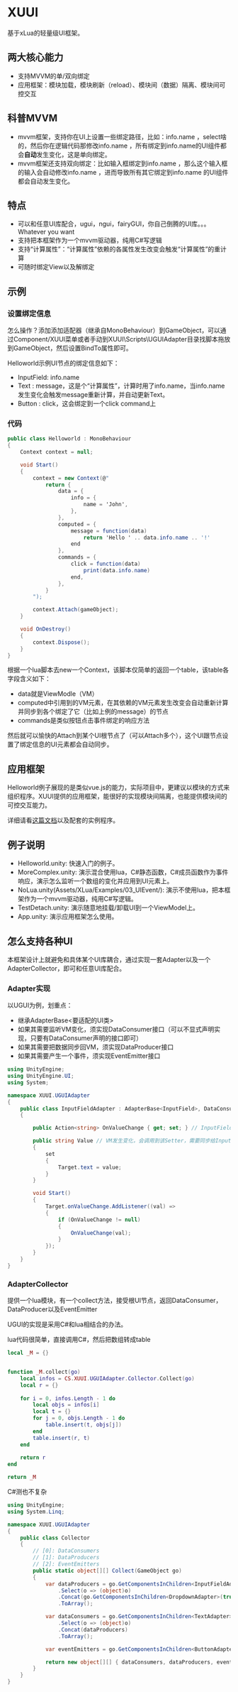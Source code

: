 # XUUI

基于xLua的轻量级UI框架。

## 两大核心能力

* 支持MVVM的单/双向绑定
* 应用框架：模块加载，模块刷新（reload）、模块间（数据）隔离、模块间可控交互

## 科普MVVM

* mvvm框架，支持你在UI上设置一些绑定路径，比如：info.name ，select啥的，然后你在逻辑代码那修改info.name ，所有绑定到info.name的UI组件都会**自动**发生变化，这是单向绑定。
* mvvm框架还支持双向绑定：比如输入框绑定到info.name ，那么这个输入框的输入会自动修改info.name ，进而导致所有其它绑定到info.name 的UI组件都会自动发生变化。

## 特点

* 可以和任意UI库配合，ugui，ngui，fairyGUI，你自己倒腾的UI库。。。Whatever you want
* 支持把本框架作为一个mvvm驱动器，纯用C#写逻辑
* 支持“计算属性”：“计算属性”依赖的各属性发生改变会触发“计算属性”的重计算
* 可随时绑定View以及解绑定

## 示例

### 设置绑定信息

怎么操作？添加添加适配器（继承自MonoBehaviour）到GameObject，可以通过Component/XUUI菜单或者手动到XUUI\Scripts\UGUIAdapter目录找脚本拖放到GameObject，然后设置BindTo属性即可。

Helloworld示例UI节点的绑定信息如下：

* InputField: info.name
* Text      : message，这是个“计算属性”，计算时用了info.name，当info.name发生变化会触发message重新计算，并自动更新Text。
* Button    : click，这会绑定到一个click command上

### 代码

~~~csharp
public class Helloworld : MonoBehaviour
{
    Context context = null;

    void Start()
    {
        context = new Context(@"
            return {
                data = {
                    info = {
                        name = 'John',
                    },
                },
                computed = {
                    message = function(data)
                        return 'Hello ' .. data.info.name .. '!'
                    end
                },
                commands = {
                    click = function(data)
                        print(data.info.name)
                    end,
                },
            }
        ");

        context.Attach(gameObject);
    }

    void OnDestroy()
    {
        context.Dispose();
    }
}
~~~

根据一个lua脚本去new一个Context，该脚本仅简单的返回一个table，该table各字段含义如下：

* data就是ViewModle（VM）
* computed中引用到的VM元素，在其依赖的VM元素发生改变会自动重新计算并同步到各个绑定了它（比如上例的message）的节点
* commands是类似按钮点击事件绑定的响应方法

然后就可以愉快的Attach到某个UI根节点了（可以Attach多个），这个UI跟节点设置了绑定信息的UI元素都会自动同步。

## 应用框架

Helloworld例子展现的是类似vue.js的能力，实际项目中，更建议以模块的方式来组织程序。XUUI提供的应用框架，能很好的实现模块间隔离，也能提供模块间的可控交互能力。

详细请看[这篇文档](Docs/App.md)以及配套的实例程序。

## 例子说明

* Helloworld.unity: 快速入门的例子。
* MoreComplex.unity: 演示混合使用lua，C#静态函数，C#成员函数作为事件响应，演示怎么监听一个数组的变化并应用到UI元素上。
* NoLua.unity(Assets/XLua/Examples/03_UIEvent/): 演示不使用lua，把本框架作为一个mvvm驱动器，纯用C#写逻辑。
* TestDetach.unity: 演示随意地挂载/卸载UI到一个ViewModel上。
* App.unity: 演示应用框架怎么使用。

## 怎么支持各种UI

本框架设计上就避免和具体某个UI库耦合，通过实现一套Adapter以及一个AdapterCollector，即可和任意UI库配合。

### Adapter实现

以UGUI为例，划重点：

* 继承AdapterBase<要适配的UI类>
* 如果其需要监听VM变化，须实现DataConsumer接口（可以不显式声明实现，只要有DataConsumer声明的接口即可）
* 如果其需要把数据同步回VM，须实现DataProducer接口
* 如果其需要产生一个事件，须实现EventEmitter接口

~~~csharp
using UnityEngine;
using UnityEngine.UI;
using System;

namespace XUUI.UGUIAdapter
{
    public class InputFieldAdapter : AdapterBase<InputField>, DataConsumer<string>, DataProducer<string>
    {

        public Action<string> OnValueChange { get; set; } // InputField发生变化需要调用OnValueChange

        public string Value // VM发生变化，会调用到该Setter，需要同步给InputField
        {
            set
            {
                Target.text = value;
            }
        }

        void Start()
        {
            Target.onValueChange.AddListener((val) =>
            {
                if (OnValueChange != null)
                {
                    OnValueChange(val);
                }
            });
        }
    }
}
~~~

### AdapterCollector

提供一个lua模块，有一个collect方法，接受根UI节点，返回DataConsumer，DataProducer以及EventEmitter

UGUI的实现是采用C#和lua相结合的办法。

lua代码很简单，直接调用C#，然后把数组转成table

~~~lua
local _M = {}


function _M.collect(go)
    local infos = CS.XUUI.UGUIAdapter.Collector.Collect(go)
    local r = {}
    
    for i = 0, infos.Length - 1 do
        local objs = infos[i]
        local t = {}
        for j = 0, objs.Length - 1 do
            table.insert(t, objs[j])
        end
        table.insert(r, t)
    end
    
    return r
end

return _M
~~~

C#测也不复杂

~~~csharp
using UnityEngine;
using System.Linq;

namespace XUUI.UGUIAdapter
{
    public class Collector
    {
        // [0]: DataConsumers
        // [1]: DataProducers
        // [2]: EventEmitters
        public static object[][] Collect(GameObject go)
        {
            var dataProducers = go.GetComponentsInChildren<InputFieldAdapter>(true)
                .Select(o => (object)o)
                .Concat(go.GetComponentsInChildren<DropdownAdapter>(true))
                .ToArray();

            var dataConsumers = go.GetComponentsInChildren<TextAdapter>(true)
                .Select(o => (object)o)
                .Concat(dataProducers)
                .ToArray();

            var eventEmitters = go.GetComponentsInChildren<ButtonAdapter>(true).Select(o => (object)o).ToArray();

            return new object[][] { dataConsumers, dataProducers, eventEmitters };
        }
    }
}
~~~

